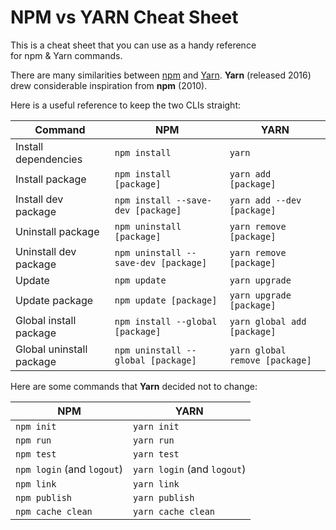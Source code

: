 # NPM vs YARN Cheat Sheet

This is a cheat sheet that you can use as a handy reference for npm & Yarn commands.

There are many similarities between [npm](https://www.npmjs.com/) and [Yarn](https://yarnpkg.com/). **Yarn** (released 2016) drew considerable inspiration from **npm** (2010).

Here is a useful reference to keep the two CLIs straight:

| Command | NPM | YARN |
| --- | --- | --- |
| Install dependencies | `npm install` | `yarn` |
| Install package | `npm install [package]` | `yarn add [package]` |
| Install dev package | `npm install --save-dev [package]` | `yarn add --dev [package]` |
| Uninstall package | `npm uninstall [package]` | `yarn remove [package]` |
| Uninstall dev package | `npm uninstall --save-dev [package]` | `yarn remove [package]` |
| Update | `npm update` | `yarn upgrade` |
| Update package | `npm update [package]` | `yarn upgrade [package]` |
| Global install package | `npm install --global [package]` | `yarn global add [package]` |
| Global uninstall package | `npm uninstall --global [package]` | `yarn global remove [package]` |

Here are some commands that **Yarn** decided not to change:

| NPM | YARN |
| --- | --- |
| `npm init` | `yarn init` |
| `npm run` | `yarn run` |
| `npm test` | `yarn test` |
| `npm login` (and `logout`) | `yarn login` (and `logout`) |
| `npm link` | `yarn link` |
| `npm publish` | `yarn publish` |
| `npm cache clean` | `yarn cache clean` |